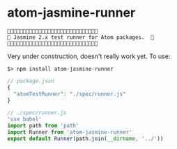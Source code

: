 # atom-jasmine-runner

```
🚧🚧🚧🚧🚧🚧🚧🚧🚧🚧🚧🚧🚧🚧🚧🚧🚧🚧🚧🚧🚧🚧🚧🚧🚧🚧🚧🚧🚧
🚧 Jasmine 2.x test runner for Atom packages.  🚧
🚧🚧🚧🚧🚧🚧🚧🚧🚧🚧🚧🚧🚧🚧🚧🚧🚧🚧🚧🚧🚧🚧🚧🚧🚧🚧🚧🚧🚧
```

Very under construction, doesn't really work yet. To use:

`$> npm install atom-jasmine-runner`

```js
// package.json
{
  "atomTestRunner": "./spec/runner.js"
}
```
```js
// ./spec/runner.js
'use babel'
import path from 'path'
import Runner from 'atom-jasmine-runner'
export default Runner(path.join(__dirname, '../'))
```
